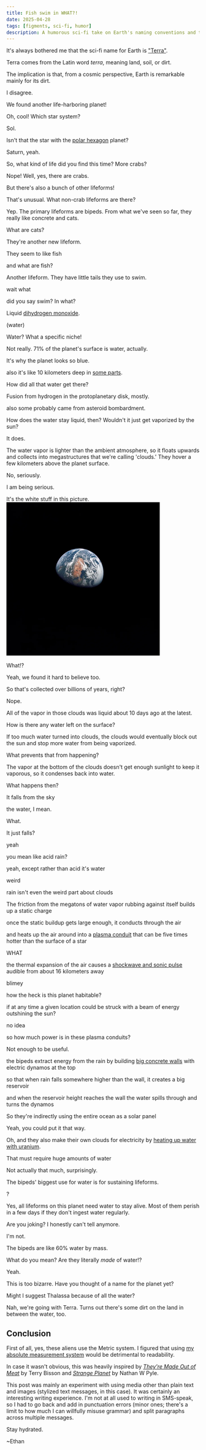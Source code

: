 ```yaml
---
title: Fish swim in WHAT?!
date: 2025-04-28
tags: [figments, sci-fi, humor]
description: A humorous sci-fi take on Earth's naming conventions and the prevalence of water and aquatic life.
---
```


It's always bothered me that the sci-fi name for Earth is ["Terra"](https://tvtropes.org/pmwiki/pmwiki.php/Main/PlanetTerra).

Terra comes from the Latin word *terra*, meaning land, soil, or dirt.

The implication is that, from a cosmic perspective, Earth is remarkable mainly for its dirt.

I disagree.

<div class="chat">
<p class="a">We found another life-harboring planet!</p>
<p class="b">Oh, cool! Which star system?</p>
<p class="a">Sol.</p>
<p class="b">Isn't that the star with the <a href="https://en.wikipedia.org/wiki/Saturn%27s_hexagon">polar hexagon</a> planet?</p>
<p class="a">Saturn, yeah.</p>
<p class="b">So, what kind of life did you find this time? More crabs?</p>
<p class="a">Nope! Well, yes, there are crabs.</p>
<p class="a">But there's also a bunch of other lifeforms!</p>
<p class="b">That's unusual. What non-crab lifeforms are there?</p>
<p class="a">Yep. The primary lifeforms are bipeds. From what we've seen so far, they really like concrete and cats.</p>
<p class="b">What are cats?</p>
<p class="a">They're another new lifeform.</p>
<p class="a">They seem to like fish</p>
<p class="b">and what are fish?</p>
<p class="a">Another lifeform. They have little tails they use to swim.</p>
<p class="b">wait what</p>
<p class="b">did you say swim? In what?</p>
<p class="a">Liquid <a href="https://en.wikipedia.org/wiki/Dihydrogen_monoxide">dihydrogen monoxide</a>.</p>
<p class="a">(water)</p>
<p class="b">Water? What a specific niche!</p>
<p class="a">Not really. 71% of the planet's surface is water, actually.</p>
<p class="a">It's why the planet looks so blue.</p>
<p class="a">also it's like 10 kilometers deep in <a href="https://en.wikipedia.org/wiki/Challenger_Deep">some parts</a>.</p>
<p class="b">How did all that water get there?</p>
<p class="a">Fusion from hydrogen in the protoplanetary disk, mostly.</p>
<p class="a">also some probably came from asteroid bombardment.</p>
<p class="b">How does the water stay liquid, then? Wouldn't it just get vaporized by the sun?</p>
<p class="a">It does.</p>
<p class="a">The water vapor is lighter than the ambient atmosphere, so it floats upwards and collects into megastructures that we're calling 'clouds.' They hover a few kilometers above the planet surface.</p>
<p class="b">No, seriously.</p>
<p class="a">I am being serious.</p>
<p class="a">It's the white stuff in this picture. <img src="/media/earth_far_away.webp" alt="An image of the Earth from orbit" width="400"></p>
<p class="b">What!?</p>
<p class="a">Yeah, we found it hard to believe too.</p>
<p class="b">So that's collected over billions of years, right?</p>
<p class="a">Nope.</p>
<p class="a">All of the vapor in those clouds was liquid about 10 days ago at the latest.</p>
<p class="b">How is there any water left on the surface?</p>
<p class="a">If too much water turned into clouds, the clouds would eventually block out the sun and stop more water from being vaporized.</p>
<p class="b">What prevents that from happening?</p>
<p class="a">The vapor at the bottom of the clouds doesn't get enough sunlight to keep it vaporous, so it condenses back into water.</p>
<p class="b">What happens then?</p>
<p class="a">It falls from the sky</p>
<p class="a">the water, I mean.</p>
<p class="b">What.</p>
<p class="b">It just falls?</p>
<p class="a">yeah</p>
<p class="b">you mean like acid rain?</p>
<p class="a">yeah, except rather than acid it's water</p>
<p class="b">weird</p>
<p class="a">rain isn't even the weird part about clouds</p>
<p class="a">The friction from the megatons of water vapor rubbing against itself builds up a static charge</p>
<p class="a">once the static buildup gets large enough, it conducts through the air</p>
<p class="a">and heats up the air around into a <a href="https://en.wikipedia.org/wiki/Lightning">plasma conduit</a> that can be five times hotter than the surface of a star</p>
<p class="b">WHAT</p>
<p class="a">the thermal expansion of the air causes a <a href="https://en.wikipedia.org/wiki/Thunder">shockwave and sonic pulse</a> audible from about 16 kilometers away</p>
<p class="b">blimey</p>
<p class="b">how the heck is this planet habitable?</p>
<p class="b">if at any time a given location could be struck with a beam of energy outshining the sun?</p>
<p class="a">no idea</p>
<p class="b">so how much power is in these plasma conduits?</p>
<p class="a">Not enough to be useful.</p>
<p class="a">the bipeds extract energy from the rain by building <a href="https://en.wikipedia.org/wiki/Hydroelectricity">big concrete walls</a> with electric dynamos at the top</p>
<p class="a">so that when rain falls somewhere higher than the wall, it creates a big reservoir</p>
<p class="a">and when the reservoir height reaches the wall the water spills through and turns the dynamos</p>
<p class="b">So they're indirectly using the entire ocean as a solar panel</p>
<p class="a">Yeah, you could put it that way.</p>
<p class="a">Oh, and they also make their own clouds for electricity by <a href="https://en.wikipedia.org/wiki/Nuclear_reactor">heating up water with uranium</a>.</p>
<p class="b">That must require huge amounts of water</p>
<p class="a">Not actually that much, surprisingly.</p>
<p class="a">The bipeds' biggest use for water is for sustaining lifeforms.</p>
<p class="b">?</p>
<p class="a">Yes, all lifeforms on this planet need water to stay alive. Most of them perish in a few days if they don't ingest water regularly.</p>
<p class="b">Are you joking? I honestly can't tell anymore.</p>
<p class="a">I'm not.</p>
<p class="a">The bipeds are like 60% water by mass.</p>
<p class="b">What do you mean? Are they literally <em>made</em> of water!?</p>
<p class="a">Yeah.</p>
<p class="b">This is too bizarre. Have you thought of a name for the planet yet?</p>
<p class="b">Might I suggest Thalassa because of all the water?</p>
<p class="a">Nah, we're going with Terra. Turns out there's some dirt on the land in between the water, too.</p>
</div>

## Conclusion

First of all, yes, these aliens use the Metric system. I figured that using [my absolute measurement system](/posts/quanth) would be detrimental to readability.

In case it wasn't obvious, this was heavily inspired by [*They're Made Out of Meat*](https://en.wikipedia.org/wiki/They%27re_Made_Out_of_Meat) by Terry Bisson and [*Strange Planet*](https://en.wikipedia.org/wiki/Nathan_W._Pyle#Strange_Planet_series) by Nathan W Pyle.

This post was mainly an experiment with using media other than plain text and images (stylized text messages, in this case). It was certainly an interesting writing experience. I'm not at all used to writing in SMS-speak, so I had to go back and add in punctuation errors (minor ones; there's a limit to how much I can willfully misuse grammar) and split paragraphs across multiple messages.

Stay hydrated.

~Ethan
